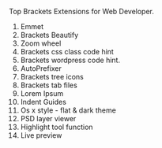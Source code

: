 Top Brackets Extensions for Web Developer.
1. Emmet
2. Brackets Beautify
3. Zoom wheel
4. Brackets css class code hint
5. Brackets wordpress code hint.
6. AutoPrefixer
7. Brackets tree icons
8. Brackets tab files
9. Lorem Ipsum
10. Indent Guides
11. Os x style - flat & dark theme
12. PSD layer viewer
13. Highlight tool function
14. Live preview
